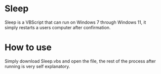 # Sleep
Sleep is a VBScript that can run on Windows 7 through Windows 11, it simply restarts a users computer after confirmation.
# How to use
Simply download Sleep.vbs and open the file, the rest of the process after running is very self explanatory.
